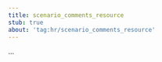```yaml
---
title: scenario_comments_resource
stub: true
about: 'tag:hr/scenario_comments_resource'
---
```

...
